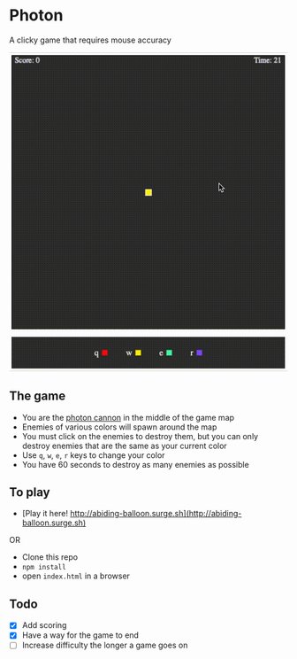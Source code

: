 # Photon

A clicky game that requires mouse accuracy

![Photon in action](demo/photon.gif)

## The game
- You are the [photon cannon](https://liquipedia.net/starcraft/Photon_Cannon) in the middle of the game map
- Enemies of various colors will spawn around the map
- You must click on the enemies to destroy them, but you can only destroy enemies that are the same as your current color
- Use `q`, `w`, `e`, `r` keys to change your color
- You have 60 seconds to destroy as many enemies as possible

## To play
- [Play it here! http://abiding-balloon.surge.sh](http://abiding-balloon.surge.sh)

OR

- Clone this repo
- `npm install`
- open `index.html` in a browser

## Todo
- [x] Add scoring
- [x] Have a way for the game to end
- [ ] Increase difficulty the longer a game goes on
